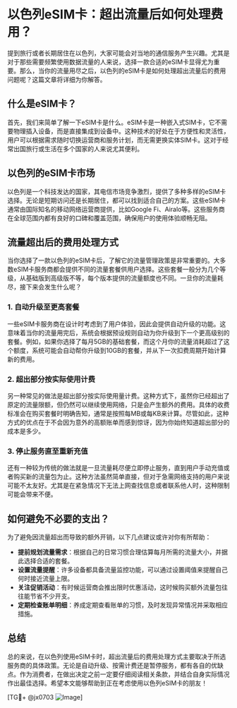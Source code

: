 # 以色列eSIM卡：超出流量后如何处理费用？

提到旅行或者长期居住在以色列，大家可能会对当地的通信服务产生兴趣。尤其是对于那些需要频繁使用数据流量的人来说，选择一款合适的eSIM卡显得尤为重要。那么，当你的流量用尽之后，以色列的eSIM卡是如何处理超出流量后的费用问题呢？这篇文章将详细为你解答。

## 什么是eSIM卡？

首先，我们来简单了解一下eSIM卡是什么。eSIM卡是一种嵌入式SIM卡，它不需要物理插入设备，而是直接集成到设备中。这种技术的好处在于方便性和灵活性，用户可以根据需求随时切换运营商和服务计划，而无需更换实体SIM卡。这对于经常出国旅行或生活在多个国家的人来说尤其便利。

## 以色列的eSIM卡市场

以色列是一个科技发达的国家，其电信市场竞争激烈，提供了多种多样的eSIM卡选择。无论是短期访问还是长期居住，都可以找到适合自己的方案。这些eSIM卡通常由国际知名的移动网络运营商提供，比如Google Fi、Airalo等。这些服务商在全球范围内都有良好的口碑和覆盖范围，确保用户的使用体验顺畅无阻。

## 流量超出后的费用处理方式

当你选择了一款以色列的eSIM卡后，了解它的流量管理政策是非常重要的。大多数eSIM卡服务商都会提供不同的流量套餐供用户选择。这些套餐一般分为几个等级，从基础版到高级版不等，每个版本提供的流量额度也不同。一旦你的流量耗尽，接下来会发生什么呢？

### 1. 自动升级至更高套餐

一些eSIM卡服务商在设计时考虑到了用户体验，因此会提供自动升级的功能。这意味着当你的流量用完后，系统会根据预设规则自动为你升级到下一个更高级别的套餐。例如，如果你选择了每月5GB的基础套餐，而这个月你的流量消耗超过了这个额度，系统可能会自动帮你升级到10GB的套餐，并从下一次扣费周期开始计算新的费用。

### 2. 超出部分按实际使用计费

另一种常见的做法是超出部分按实际使用量计费。这种方式下，虽然你已经超出了原定的流量限额，但仍然可以继续使用网络，只是会产生额外的费用。具体的收费标准会在购买套餐时明确告知，通常是按照每MB或每KB来计算。尽管如此，这种方式的优点在于不会因为意外的高额账单而感到惊讶，因为你始终知道超出部分的成本是多少。

### 3. 停止服务直至重新充值

还有一种较为传统的做法就是一旦流量耗尽便立即停止服务，直到用户手动充值或者购买新的流量包为止。这种方法虽然简单直接，但对于急需网络支持的用户来说可能不太友好。尤其是在紧急情况下无法上网查找信息或者联系他人时，这种限制可能会带来不便。

## 如何避免不必要的支出？

为了避免因流量超出而导致的额外开销，以下几点建议或许对你有所帮助：

- **提前规划流量需求**：根据自己的日常习惯合理估算每月所需的流量大小，并据此选择合适的套餐。
- **设置流量提醒**：许多设备都具备流量监控功能，可以通过设置阈值来提醒自己何时接近流量上限。
- **关注促销活动**：有时候运营商会推出限时优惠活动，这时候购买额外流量包往往能节省不少开支。
- **定期检查账单明细**：养成定期查看账单的习惯，及时发现异常情况并采取相应措施。

## 总结

总的来说，在以色列使用eSIM卡时，超出流量后的费用处理方式主要取决于所选服务商的具体政策。无论是自动升级、按需计费还是暂停服务，都有各自的优缺点。作为消费者，在做出决定之前一定要仔细阅读相关条款，并结合自身实际情况作出最佳选择。希望本文能够帮助到正在考虑使用以色列eSIM卡的朋友！

[TG💪+ @jx0703 ![Image](https://github.com/user-attachments/assets/dbca1d08-cadb-493c-b0ec-ad6f7a83f270)]